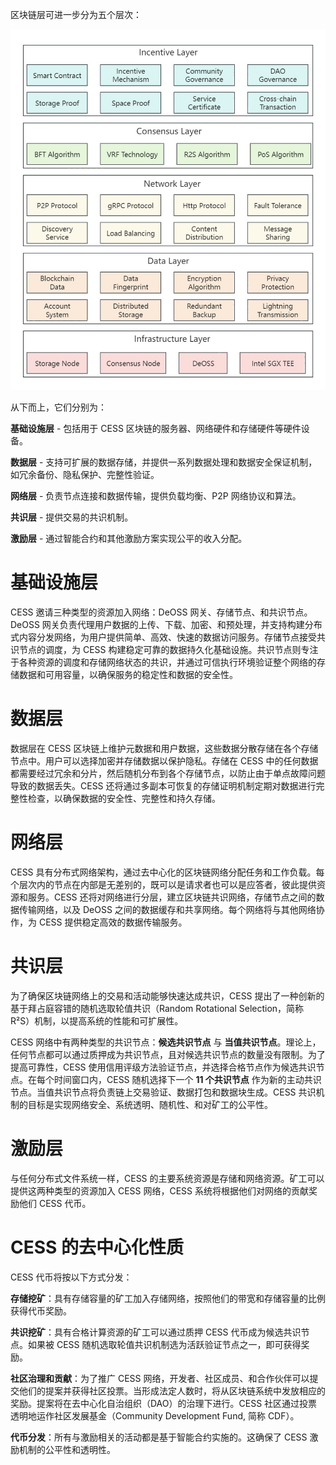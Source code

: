区块链层可进一步分为五个层次：

![区块链架构](../assets/concepts/blockchain-arch/blockchain-arch.png)

从下而上，它们分别为：

**基础设施层** - 包括用于 CESS 区块链的服务器、网络硬件和存储硬件等硬件设备。

**数据层** - 支持可扩展的数据存储，并提供一系列数据处理和数据安全保证机制，如冗余备份、隐私保护、完整性验证。

**网络层** - 负责节点连接和数据传输，提供负载均衡、P2P 网络协议和算法。

**共识层** - 提供交易的共识机制。

**激励层** - 通过智能合约和其他激励方案实现公平的收入分配。

# 基础设施层

CESS 邀请三种类型的资源加入网络：DeOSS 网关、存储节点、和共识节点。DeOSS 网关负责代理用户数据的上传、下载、加密、和预处理，并支持构建分布式内容分发网络，为用户提供简单、高效、快速的数据访问服务。存储节点接受共识节点的调度，为 CESS 构建稳定可靠的数据持久化基础设施。共识节点则专注于各种资源的调度和存储网络状态的共识，并通过可信执行环境验证整个网络的存储数据和可用容量，以确保服务的稳定性和数据的安全性。

# 数据层

数据层在 CESS 区块链上维护元数据和用户数据，这些数据分散存储在各个存储节点中。用户可以选择加密并存储数据以保护隐私。存储在 CESS 中的任何数据都需要经过冗余和分片，然后随机分布到各个存储节点，以防止由于单点故障问题导致的数据丢失。CESS 还将通过多副本可恢复的存储证明机制定期对数据进行完整性检查，以确保数据的安全性、完整性和持久存储。

# 网络层

CESS 具有分布式网络架构，通过去中心化的区块链网络分配任务和工作负载。每个层次内的节点在内部是无差别的，既可以是请求者也可以是应答者，彼此提供资源和服务。CESS 还将对网络进行分层，建立区块链共识网络，存储节点之间的数据传输网络，以及 DeOSS 之间的数据缓存和共享网络。每个网络将与其他网络协作，为 CESS 提供稳定高效的数据传输服务。

# 共识层

为了确保区块链网络上的交易和活动能够快速达成共识，CESS 提出了一种创新的基于拜占庭容错的随机选取轮值共识（Random Rotational Selection，简称 R²S）机制，以提高系统的性能和可扩展性。

CESS 网络中有两种类型的共识节点：**候选共识节点** 与 **当值共识节点**。理论上，任何节点都可以通过质押成为共识节点，且对候选共识节点的数量没有限制。为了提高可靠性，CESS 使用信用评级方法验证节点，并选择合格节点作为候选共识节点。在每个时间窗口内，CESS 随机选择下一个 **11 个共识节点** 作为新的主动共识节点。当值共识节点将负责链上交易验证、数据打包和数据块生成。CESS 共识机制的目标是实现网络安全、系统透明、随机性、和对矿工的公平性。

# 激励层

与任何分布式文件系统一样，CESS 的主要系统资源是存储和网络资源。矿工可以提供这两种类型的资源加入 CESS 网络，CESS 系统将根据他们对网络的贡献奖励他们 CESS 代币。

# CESS 的去中心化性质

CESS 代币将按以下方式分发：

**存储挖矿**：具有存储容量的矿工加入存储网络，按照他们的带宽和存储容量的比例获得代币奖励。

**共识挖矿**：具有合格计算资源的矿工可以通过质押 CESS 代币成为候选共识节点。如果被 CESS 随机选取轮值共识机制选为活跃验证节点之一，即可获得奖励。

**社区治理和贡献**：为了推广 CESS 网络，开发者、社区成员、和合作伙伴可以提交他们的提案并获得社区投票。当形成法定人数时，将从区块链系统中发放相应的奖励。提案将在去中心化自治组织（DAO）的治理下进行。CESS 社区通过投票透明地运作社区发展基金（Community Development Fund, 简称 CDF）。

**代币分发**：所有与激励相关的活动都是基于智能合约实施的。这确保了 CESS 激励机制的公平性和透明性。
